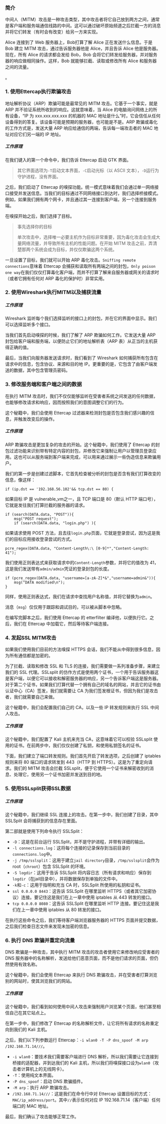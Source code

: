 ### 简介

中间人（MITM）攻击是一种攻击类型，其中攻击者将它自己放到两方之间，通常是客户端和服务端通信线路的中间。这可以通过破坏原始频道之后拦截一方的消息并将它们转发（有时会有改变）给另一方来实现。



Alice 连接到了 Web 服务器上，Bob打算了解 Alice 正在发送什么信息。于是 Bob 建立 MITM 攻击，通过告诉服务器他是 Alice，并且告诉 Alice 他是服务器。现在，所有 Alice 的请求都会发给 Bob，Bob 会将它们转发给服务器，并对服务器的响应做相同操作。这样，Bob 就能够拦截、读取或修改所有 Alice 和服务器之间的流量。

。



### 1. 使用Ettercap执行欺骗攻击

地址解析协议（ARP）欺骗可能是最常见的 MITM 攻击。它基于一个事实，就是 ARP 并不验证系统所收到的响应。这就意味着，当 Alice 的电脑询问网络上的所有设备，“IP 为 xxx.xxx.xxx.xxx 的机器的 MAC 地址是什么”时，它会信任从任何设备得到的答复。该设备可能是预期的服务器，也可能是不是。ARP 欺骗或毒化的工作方式是，发送大量 ARP 响应给通信的两端，告诉每一端攻击者的 MAC 地址对应它们另一端的 IP 地址。





##### 工作原理

在我们键入的第一个命令中，我们告诉 Ettercap 启动 GTK 界面。

> 其它界面选项为`-T`启动文本界面，`-C`启动光标（以 ASCII 文本），`-D`运行为守护进程，没有界面。

之后，我们启动了 Ettercap 的嗅探功能。统一模式意味着我们会通过单一网络接口接受并发送信息。当我们的目标通过不同网络接口到达时，我们选择桥接模式。例如，如果我们拥有两个网卡，并且通过其一连接到客户端，另一个连接到服务端。

在嗅探开始之后，我们选择了目标。

> 事先选择你的目标
>
> 单次攻击中，选择唯一必要主机作为目标非常重要，因为毒化攻击会生成大量网络流量，并导致所有主机的性能问题。在开始 MITM 攻击之前，弄清楚那两个系统会成为目标，并仅仅欺骗这两个系统。

一旦设置了目标，我们就可以开始 ARP 毒化攻击。`Sniffing remote connections`意味着 Ettercap 会捕获和读取所有两端之间的封包，`Only poison one way`在我们仅仅打算毒化客户端，而并不打算了解来自服务器或网关的请求时（或者它拥有任何对 ARP 毒化的保护时）非常实用。





### 2. 使用Wireshark执行MITM以及捕获流量





##### 工作原理

Wireshark 监听每个我们选择监听的接口上的封包，并在它的界面中显示。我们可以选择监听多个接口。

当我们首先启动嗅探的时候，我们了解了 ARP 欺骗如何工作。它发送大量 ARP 封包给客户端和服务端，以便防止它们的地址解析表（ARP 表）从正当的主机获得正确的值。

最后，当我们向服务器发送请求时，我们看到了 Wireshark 如何捕获所有包含在请求中的信息，包含协议、来源和目的地 IP。更重要的是，它包含了由客户端发送的数据，其中包含管理员密码。







### 3. 修改服务端和客户端之间的数据

在执行 MITM 攻击时，我们不仅仅能够监听在受害者系统之间发送的任何数据，也能够修改请求和响应，因而按照我们的意图调整它们的行为。

这个秘籍中，我们会使用 Ettercap 过滤器来检测封包是否包含我们感兴趣的信息，并触发改变后的操作。



##### 工作原理

ARP 欺骗攻击是更加复杂的攻击的开始。这个秘籍中，我们使用了 Ettercap 的封包过滤功能来识别带有特定内容的封包，并修改它来强制让用户以管理员登录应用。这也可以从服务端到客户端来完成，可以用来通过展示一些伪造信息来欺骗用户。

我们的第一步是创建过滤脚本，它首先检查被分析的封包是否含有我们打算改变的信息，像这样：

```
if (ip.dst == '192.168.56.102'&& tcp.dst == 80) {
```

如果目标 IP 是 vulnerable_vm之一，且 TCP 端口是 80（默认 HTTP 端口号），它就是发往我们打算拦截的服务器的请求。

```
if (search(DATA.data, "POST")){    
    msg("POST request");    
    if (search(DATA.data, "login.php") ){
```

如果请求使用 POST 方法，且去往`login.php`页面，它就是登录尝试，因为这是我们的目标应用接收登录尝试的方式。

```
pcre_regex(DATA.data, "Content-Length\:\ [0-9]*","Content-Length: 41");
```

我们使用正则表达式来获取请求中的`Content-Length`参数，并将它的值改为 41，这是我们发送带有`admin/admin`凭证的登录封包的长度。

```
if (pcre_regex(DATA.data, "username=[a-zA-Z]*&","username=admin&")){    
    msg("DATA modified\n");  
}
```

同样，使用正则表达式，我们在请求中查找用户名称值，并将它替换为`admin`。

消息（`msg`）仅仅用于跟踪和调试目的，可以被从脚本中忽略。

在编写完脚本之后，我们使用 Ettercap 的 etterfilter 编译他，以便执行它。之后，我们在 Ettercap 中加载它，然后等待客户端连接。



### 4. 发起SSL MITM攻击

如果我们使用我们目前的方法嗅探 HTTPS 会话，我们不能从中得到很多信息，因为所有通信都是加密的。

为了拦截、读取和修改 SSL 和 TLS 的连接，我们需要做一系列准备步骤，来建立我们的 SSL 代理。SSLsplit 的仿作方式是使用两个证书，一个用于告诉服务器这是客户端，以便它可以接收和解密服务器的响应，另一个告诉客户端这是服务器。对于第二个证书，如果我们打算代替一个拥有自己的域名的网站，并且它的证书由认证中心（CA）签发，我们就需要让 CA 为我们签发根证书，但因为我们是攻击者，我们就需要自己来做。

这个秘籍中，我们会配置我们自己的 CA，以及一些 IP 转发规则来执行 SSL 中间人攻击。



##### 工作原理

这个秘籍中，我们配置了 Kali 主机来充当 CA，这意味着它可以校验 SSLsplit 使用的证书。在前两步中，我们仅仅创建了私钥，和使用私钥签名的证书。

下面，我们建立了端口转发规则。我们首先开启了转发选项，之后创建了 iptables 规则来将 80 端口的请求转发到 443（HTTP 到 HTTPS）。这是为了重定向请求。我们的 MITM 攻击会拦截 SSLsplit，便于它使用一个证书来解密收到的消息、处理它，使用另一个证书加密并发送到目的地。





### 5. 使用SSLsplit获得SSL数据





##### 工作原理

这个秘籍中，我们继续 SSL 连接上的攻击。在第一步中，我们创建了目录，其中 SSLSplit 会将捕获到的信息存在里面。

第二部就是使用下列命令执行 SSLSplit：

- `-D`：这是在前台运行 SSLSplit，并不是守护进程，并带有详细的输出。
- `-l connections.log`：这将每个连接的记录保存到当前目录的`connections.log`中。
- `-j /tmp/sslsplit`：这用于建立`jail directory`目录，`/tmp/sslsplit`会作为 root（`chroot`）包含 SSLSplit 的环境。
- `-S logdir`：这用于告诉 SSLSplit 将内容日志（所有请求和响应）保存到`logdir`（在jail目录中），并将数据保存到单独的文件中。
- `-k`和`-c`：这用于指明和充当 CA 时，SSLSplit 所使用的私钥和证书。
- `ssl 0.0.0.0 8443`：这告诉 SSLSplit 在哪里监听 HTTPS（或者其它加密协议）连接。要记住这是我们在上一章中使用 iptables 从 443 转发的接口。
- `tcp 0.0.0.0 8080`：这告诉 SSLSplit 在哪里监听 HTTP 连接。要记住这是我们在上一章中使用 iptables 从 80 转发的接口。

在执行这些命令之后，我们等待客户端浏览器服务器的 HTTPS 页面并提交数据，之后我们检查日志文件来发现未加密的信息。





### 6. 执行 DNS 欺骗并重定向流量

DNS 欺骗是一种攻击，其中执行 MITM 攻击的攻击者使用它来修改响应受害者的 DNS 服务器中的名称解析，发送给他们恶意页面，而不是他们请求的页面，但仍然使用有效名称。

这个秘籍中，我们会使用 Ettercap 来执行 DNS 欺骗攻击，并在受害者打算浏览别的网站时，使其浏览我们的网站。





##### 工作原理

这个秘籍中，我们看到如何使用中间人攻击来强制用户浏览某个页面，他们甚至相信自己在其它站点上。

在第一步中，我们修改了 Ettercap 的名称解析文件，让它将所有请求的名称重定向到我们的 Kali 主机。

之后，我们以下列参数运行 Ettercap：`-i wlan0 -T -P dns_spoof -M arp /192.168.71.14///`。

- `-i wlan0`：要技术我们需要客户端进行 DNS 解析，所以我们需要让它连接到桥接的适配器，并到达我们的 Kali 主机，所以我们将嗅探接口设为`wlan0`（攻击者计算机上的无线网卡）。
- `-T`：使用纯文本界面。
- `-P dns_spoof`：启动 DNS 欺骗插件。
- `-M arp`：执行 ARP 欺骗攻击。
- `/192.168.71.14///`：这是我们在命令行中对 Ettercap 设置目标的方式：`MAC/ip_address/port`。其中`//`表示任何对应 IP 192.168.71.14（客户端）任何端口的 MAC 地址。

最后，我们确认了攻击能够正常工作。